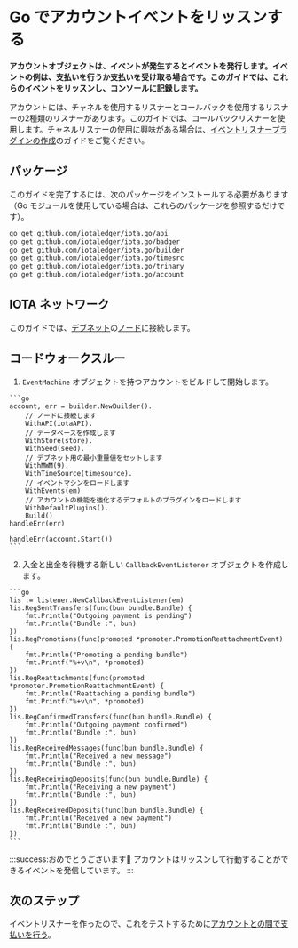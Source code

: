 # Go でアカウントイベントをリッスンする
<!-- # Listen to account events in Go -->

**アカウントオブジェクトは、イベントが発生するとイベントを発行します。イベントの例は、支払いを行うか支払いを受け取る場合です。このガイドでは、これらのイベントをリッスンし、コンソールに記録します。**
<!-- **An account object emits events when they happen. An example of an event is when you make or receive a payment. In this guide, you listen for these events and log them to the console.** -->

アカウントには、チャネルを使用するリスナーとコールバックを使用するリスナーの2種類のリスナーがあります。このガイドでは、コールバックリスナーを使用します。チャネルリスナーの使用に興味がある場合は、[イベントリスナープラグインの作成](../go/create-plugin.md)のガイドをご覧ください。
<!-- Accounts have two types of listeners: One that uses channels and one that uses callbacks. In this guide, we use callback listeners. If you're interested in using a channel listener, see our guide for [creating an event-listener plugin](../go/create-plugin.md). -->

## パッケージ
<!-- ## Packages -->

このガイドを完了するには、次のパッケージをインストールする必要があります（Go モジュールを使用している場合は、これらのパッケージを参照するだけです）。
<!-- To complete this guide, you need to install the following packages (if you're using Go modules, you just need to reference these packages): -->

```bash
go get github.com/iotaledger/iota.go/api
go get github.com/iotaledger/iota.go/badger
go get github.com/iotaledger/iota.go/builder
go get github.com/iotaledger/iota.go/timesrc
go get github.com/iotaledger/iota.go/trinary
go get github.com/iotaledger/iota.go/account
```

## IOTA ネットワーク
<!-- ## IOTA network -->

このガイドでは、[デブネット](root://getting-started/0.1/network/iota-networks.md#devnet)の[ノード](root://getting-started/0.1/network/nodes.md)に接続します。
<!-- In this guide, we connect to a node on the [Devnet](root://getting-started/0.1/network/iota-networks.md#devnet). -->

## コードウォークスルー
<!-- ## Code walkthrough -->

1. `EventMachine` オブジェクトを持つアカウントをビルドして開始します。
  <!-- 1. Build and start an account that has an `EventMachine` object -->

    ```go
    account, err = builder.NewBuilder().
        // ノードに接続します
        WithAPI(iotaAPI).
        // データベースを作成します
        WithStore(store).
        WithSeed(seed).
        // デブネット用の最小重量値をセットします
        WithMWM(9).
        WithTimeSource(timesource).
        // イベントマシンをロードします
        WithEvents(em)
        // アカウントの機能を強化するデフォルトのプラグインをロードします
        WithDefaultPlugins().
        Build()
    handleErr(err)

    handleErr(account.Start())
    ```

2. 入金と出金を待機する新しい `CallbackEventListener` オブジェクトを作成します。
  <!-- 2. Create a new `CallbackEventListener` object that listens for incoming and outgoing payments -->

    ```go
    lis := listener.NewCallbackEventListener(em)
    lis.RegSentTransfers(func(bun bundle.Bundle) {
    	fmt.Println("Outgoing payment is pending")
    	fmt.Println("Bundle :", bun)
    })
    lis.RegPromotions(func(promoted *promoter.PromotionReattachmentEvent) {
    	fmt.Println("Promoting a pending bundle")
    	fmt.Printf("%+v\n", *promoted)
    })
    lis.RegReattachments(func(promoted *promoter.PromotionReattachmentEvent) {
    	fmt.Println("Reattaching a pending bundle")
    	fmt.Printf("%+v\n", *promoted)
    })
    lis.RegConfirmedTransfers(func(bun bundle.Bundle) {
    	fmt.Println("Outgoing payment confirmed")
    	fmt.Println("Bundle :", bun)
    })
    lis.RegReceivedMessages(func(bun bundle.Bundle) {
    	fmt.Println("Received a new message")
    	fmt.Println("Bundle :", bun)
    })
    lis.RegReceivingDeposits(func(bun bundle.Bundle) {
    	fmt.Println("Receiving a new payment")
    	fmt.Println("Bundle :", bun)
    })
    lis.RegReceivedDeposits(func(bun bundle.Bundle) {
    	fmt.Println("Received a new payment")
    	fmt.Println("Bundle :", bun)
    })
    ```

:::success:おめでとうございます:tada:
アカウントはリッスンして行動することができるイベントを発信しています。
:::
<!-- :::success:Congratulations! :tada: -->
<!-- You're account can now emit events that you can listen to and act on. -->
<!-- ::: -->

## 次のステップ
<!-- ## Next steps -->

イベントリスナーを作ったので、これをテストするために[アカウントとの間で支払いを行う](../go/make-payment.md)。
<!-- Now that you have an event listener, start [making payments to/from your account](../go/make-payment.md) to test it. -->
